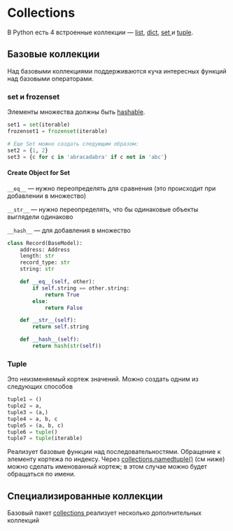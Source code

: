 # Collections

В Python есть 4 встроенные коллекции — [list](https://docs.python.org/3/library/stdtypes.html#list), [dict](https://docs.python.org/3/library/stdtypes.html#dict), [set ](https://docs.python.org/3/library/stdtypes.html#set)и [tuple](https://docs.python.org/3/library/stdtypes.html#tuple).

## Базовые коллекции

Над базовыми коллекциями поддерживаются куча интересных функций над базовыми операторами.

### set и frozenset

Элементы множества должны быть [hashable](https://docs.python.org/3/glossary.html#term-hashable).

```python
set1 = set(iterable)
frozenset1 = frozenset(iterable)

# Еще Set можно создать следующим образом:
set2 = {1, 2}
set3 = {c for c in 'abracadabra' if c not in 'abc'}
```

#### Create Object for Set

`__eq__` — нужно переопределять для сравнения (это происходит при добавлении в множество)

`__str__` — нужно переопределять, что бы одинаковые объекты выглядели одинаково

`__hash__` — для добавления в множество

```python
class Record(BaseModel):
    address: Address
    length: str
    record_type: str
    string: str

    def __eq__(self, other):
        if self.string == other.string:
            return True
        else:
            return False

    def __str__(self):
        return self.string

    def __hash__(self):
        return hash(str(self))
```

### Tuple

Это неизменяемый кортеж значений. Можно создать одним из следующих способов

```python
tuple1 = ()
tuple2 = a,
tuple3 = (a,)
tuple4 = a, b, c
tuple5 = (a, b, c)
tuple6 = tuple()
tuple7 = tuple(iterable)
```

Реализует базовые функции над последовательностями. Обращение к элементу кортежа по индексу. Через [collections.namedtuple()](https://docs.python.org/3/library/collections.html#collections.namedtuple) (см ниже) можно сделать именованный кортеж; в этом случае можно будет обращаться по имени.&#x20;

## Специализированные коллекции

Базовый пакет [collections ](https://docs.python.org/3/library/collections.html)реализует несколько дополнительных коллекций
